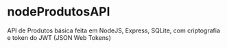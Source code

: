# nodeProdutosAPI
API de Produtos básica feita em NodeJS, Express, SQLite, com criptografia e token do JWT (JSON Web Tokens)
